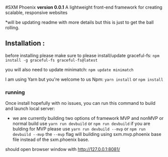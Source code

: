 #SXM Phoenix
**version 0.0.1**
A lightweight front-end framework for creating scalable, responsive websites

*will be updating readme with more details but this is just to get the ball rolling.

## Installation :
before installing please make sure to please install/update graceful-fs:
`npm install -g graceful-fs graceful-fs@latest`

you will also need to update minimatch:
`npm update minimatch`

I am using Yarn but you're welcome to us Npm:
`yarn install` or `npm install`

### running
Once install hopefully with no issues, you can run this command to build and launch local server:
* we are currently building two options of framework MVP and nonMVP or normal build use `yarn run devbuild` or `npm run devbuild`
if you are bulding for MVP please use `yarn run devbuild --mvp` or `npm run devbuild --mvp`
the `--mvp` flag will building using sxm.mvp.phoenix base file instead of the sxm.phoenix base.

should open browser window with http://127.0.0.1:8081/


